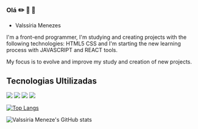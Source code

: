 ### Olá :pencil2: :bookmark_tabs: :iphone:      
- Valssíria Menezes

I'm a front-end programmer, I'm studying and creating projects with the following technologies: HTML5 CSS and I'm starting the new learning process with JAVASCRIPT and REACT tools.

My focus is to evolve and improve my study and creation of new projects.


<h2>Tecnologias Ultilizadas</h2>
<img src="https://img.shields.io/badge/HTML5-E34F26?style=for-the-badge&logo=html5&logoColor=white"/>
<img src="https://img.shields.io/badge/CSS-239120?&style=for-the-badge&logo=css3&logoColor=white" />
<img src="https://img.shields.io/badge/JavaScript-323330?style=for-the-badge&logo=javascript&logoColor=red" />
<img src="https://img.shields.io/badge/React-20232A?style=for-the-badge&logo=react&logoColor=61DAFB" />


[![Top Langs](https://github-readme-stats.vercel.app/api/top-langs/?username=anuraghazra&layout=compact)](https://github.com/anuraghazra/github-readme-stats)

![Valssiria Meneze's GitHub stats](https://github-readme-stats.vercel.app/api?username=valssiria&show_icons=true&theme=synthwave)
 
 






